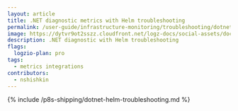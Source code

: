 ```yaml
---
layout: article
title: .NET diagnostic metrics with Helm troubleshooting
permalink: /user-guide/infrastructure-monitoring/troubleshooting/dotnet-helm-troubleshooting.html
image: https://dytvr9ot2sszz.cloudfront.net/logz-docs/social-assets/docs-social.jpg
description: .NET diagnostic with Helm troubleshooting
flags:
  logzio-plan: pro
tags:
  - metrics integrations
contributors:
  - nshishkin
---
```



{% include /p8s-shipping/dotnet-helm-troubleshooting.md %}





